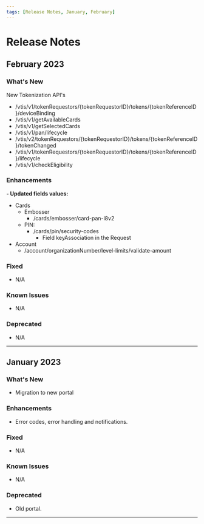 ```yaml
---
tags: [Release Notes, January, February]
---
```


# Release Notes

## February 2023

### What's New

New Tokenization API's

- /vtis/v1/tokenRequestors/{tokenRequestorID}/tokens/{tokenReferenceID}/deviceBinding
- /vtis/v1/getAvailableCards
- /vtis/v1/getSelectedCards
- /vtis/v1/pan/lifecycle
- /vtis/v2/tokenRequestors/{tokenRequestorID}/tokens/{tokenReferenceID}/tokenChanged
- /vtis/v1/tokenRequestors/{tokenRequestorID}/tokens/{tokenReferenceID}/lifecycle
- /vtis/v1/checkEligibility

### Enhancements

**- Updated fields values:**
- Cards 
	- Embosser 
		- /cards/embosser/card-pan-l8v2
	- PIN:
		- /cards/pin/security-codes 
			- Field keyAssociation in the Request
- Account 
	- /account/organizationNumber/level-limits/validate-amount

### Fixed

- N/A

### Known Issues

- N/A

### Deprecated

- N/A

---

## January 2023

### What's New

- Migration to new portal

### Enhancements

- Error codes, error handling and notifications.

### Fixed

- N/A

### Known Issues

- N/A

### Deprecated

- Old portal.

---
